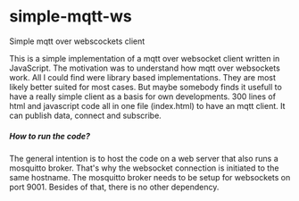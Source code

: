 # simple-mqtt-ws
Simple mqtt over webscockets client

This is a simple implementation of a mqtt over websocket client written in JavaScript.
The motivation was to understand how mqtt over websockets work. All I could find were library based implementations.
They are most likely better suited for most cases. But maybe somebody finds it usefull to have a really simple client as a basis for own developments.
300 lines of html and javascript code all in one file (index.html) to have an mqtt client.
It can publish data, connect and subscribe.

##### How to run the code?

The general intention is to host the code on a web server that also runs a mosquitto broker. That's why the websocket connection is initiated to the same hostname. The mosquitto broker needs to be setup for websockets on port 9001. Besides of that, there is no other dependency.
